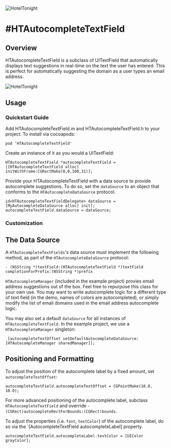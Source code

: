 <img src="https://raw.github.com/hoteltonight/HTAutocompleteTextField/master/ht-logo-black.png" alt="HotelTonight" title="HotelTonight" style="display:block; margin: 10px auto 30px auto;">

#HTAutocompleteTextField
===========================

## Overview

HTAutocompleteTextField is a subclass of UITextField that automatically displays text suggestions in real-time on the text the user has entered.  This is perfect for automatically suggesting the domain as a user types an email address.

<img src="https://raw.github.com/hoteltonight/HTAutocompleteTextField/master/demo.gif" alt="HotelTonight" title="HTAutocompleteTextField in action" style="display:block; margin: 10px auto 30px auto; align:center">

## Usage

### Quickstart Guide

Add HTAutocompleteTextField.m and HTAutocompleteTextField.h to your project.  To install via cocoapods:

    pod 'HTAutocompleteTextField'

Create an instance of it as you would a UITextField:

    HTAutocompleteTextField *autocompleteTextField = [[HTAutocompleteTextField alloc] initWithFrame:CGRectMake(0,0,100,31)];

Provide your HTAutocompleteTextField with a data source to provide autocomplete suggestions.  To do so, set the `dataSource` to an object that conforms to the `HTAutocompleteDataSource` protocol.

    id<HTAutocompleteTextFieldDelegate> dataSource = [MyAutocompleteDataSource alloc] init];
    autocompleteTextField.dataSource = dataSource;

 ### Customization

 ## The Data Source

 A `HTAutocompleteTextFields`'s data source must implement the following method, as part of the `HTAutocompleteDataSource` protocol:

    - (NSString *)textField:(HTAutocompleteTextField *)textField completionForPrefix:(NSString *)prefix

 `HTAutocompleteManager` (included in the example project) provies email address suggestions out of the box.  Feel free to repurpose this class for your own use.  You may want to write autocomplete logic for a different type of text field (in the demo, names of colors are autocompleted), or simply modify the list of email domains used in the email address autocomplete logic.

 You may also set a default `dataSource` for all instances of `HTAutocompleteTextField`.  In the example project, we use a `HTAutocompleteManager` singleton:

     [autocompleteTextOffset setDefaultAutocompleteDataSource:[HTAutocompleteManager sharedManager]];

## Positioning and Formatting

To adjust the position of the autocomplete label by a fixed amount, set `autocompleteTextOffset`:

    autocompleteTextField.autocompleteTextOffset = CGPointMake(10.0, 10.0);

For more advanced positioning of the autocomplete label, subclass `HTAutocompleteTextField` and override `- (CGRect)autocompleteRectForBounds:(CGRect)bounds`.

To adjust the properties (i.e. `font`, `textColor`) of the autocomplete label, do so via the `[AutocompleteTextField autocompleteLabel] property.

    autocompleteTextField.autocompleteLabel.textColor = [UIColor grayColor];


